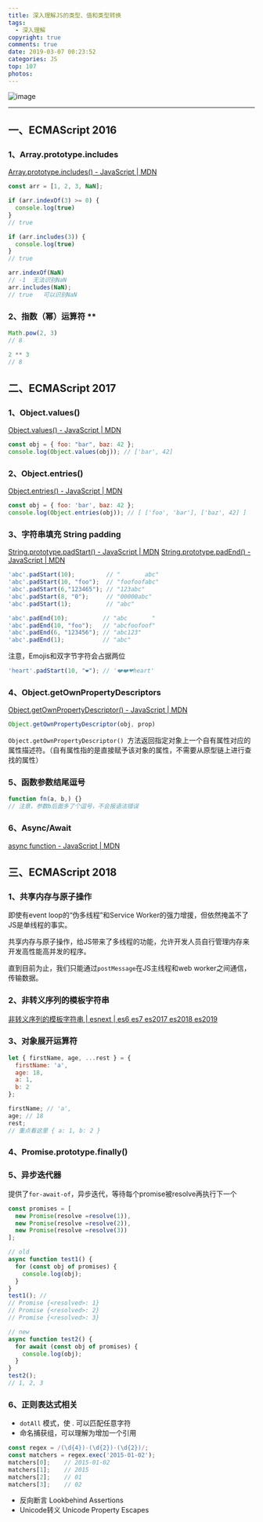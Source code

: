 ```yaml
---
title: 深入理解JS的类型、值和类型转换
tags:
  - 深入理解
copyright: true
comments: true
date: 2019-03-07 00:23:52
categories: JS
top: 107
photos:
---
```


![image](https://user-images.githubusercontent.com/25027560/38468332-c0336d1c-3b76-11e8-93b5-94f73acab1c6.png)

---
<!--more-->

## 一、ECMAScript 2016
### 1、Array.prototype.includes
[Array.prototype.includes() - JavaScript | MDN](https://developer.mozilla.org/zh-CN/docs/Web/JavaScript/Reference/Global_Objects/Array/includes)

```js
const arr = [1, 2, 3, NaN];

if (arr.indexOf(3) >= 0) {
  console.log(true)
}
// true

if (arr.includes(3)) {
  console.log(true)
}
// true

arr.indexOf(NaN)
// -1  无法识别NaN
arr.includes(NaN);
// true   可以识别NaN
```

### 2、指数（幂）运算符 **
```js
Math.pow(2, 3)
// 8

2 ** 3
// 8
```

## 二、ECMAScript 2017
### 1、Object.values()
[Object.values() - JavaScript | MDN](https://developer.mozilla.org/zh-CN/docs/Web/JavaScript/Reference/Global_Objects/Object/values)

```js
const obj = { foo: "bar", baz: 42 };
console.log(Object.values(obj)); // ['bar', 42]
```

### 2、Object.entries()
[Object.entries() - JavaScript | MDN](https://developer.mozilla.org/zh-CN/docs/Web/JavaScript/Reference/Global_Objects/Object/entries)

```js
const obj = { foo: 'bar', baz: 42 };
console.log(Object.entries(obj)); // [ ['foo', 'bar'], ['baz', 42] ]
```

### 3、字符串填充 String padding
[String.prototype.padStart() - JavaScript | MDN](https://developer.mozilla.org/zh-CN/docs/Web/JavaScript/Reference/Global_Objects/String/padStart)
[String.prototype.padEnd() - JavaScript | MDN](https://developer.mozilla.org/zh-CN/docs/Web/JavaScript/Reference/Global_Objects/String/padEnd)

```js
'abc'.padStart(10);         // "       abc"
'abc'.padStart(10, "foo");  // "foofoofabc"
'abc'.padStart(6,"123465"); // "123abc"
'abc'.padStart(8, "0");     // "00000abc"
'abc'.padStart(1);          // "abc"

'abc'.padEnd(10);          // "abc       "
'abc'.padEnd(10, "foo");   // "abcfoofoof"
'abc'.padEnd(6, "123456"); // "abc123"
'abc'.padEnd(1);           // "abc"
```

注意，Emojis和双字节字符会占据两位

```js
'heart'.padStart(10, "❤️"); // '❤️❤️❤heart'
```

### 4、Object.getOwnPropertyDescriptors
[Object.getOwnPropertyDescriptor() - JavaScript | MDN](https://developer.mozilla.org/zh-CN/docs/Web/JavaScript/Reference/Global_Objects/Object/getOwnPropertyDescriptor)

```js
Object.getOwnPropertyDescriptor(obj, prop)
```

`Object.getOwnPropertyDescriptor() `方法返回指定对象上一个自有属性对应的属性描述符。（自有属性指的是直接赋予该对象的属性，不需要从原型链上进行查找的属性）

### 5、函数参数结尾逗号
```js
function fn(a, b,) {}
// 注意，参数b后面多了个逗号，不会报语法错误
```

### 6、Async/Await
[async function - JavaScript | MDN](https://developer.mozilla.org/zh-CN/docs/Web/JavaScript/Reference/Statements/async_function)

## 三、ECMAScript 2018
### 1、共享内存与原子操作

即使有event loop的“伪多线程”和Service Worker的强力增援，但依然掩盖不了JS是单线程的事实。

共享内存与原子操作，给JS带来了多线程的功能，允许开发人员自行管理内存来开发高性能高并发的程序。

直到目前为止，我们只能通过`postMessage`在JS主线程和web worker之间通信，传输数据。

### 2、非转义序列的模板字符串
[非转义序列的模板字符串 | esnext | es6 es7 es2017 es2018 es2019](http://esnext.justjavac.com/proposal/template-literal-revision.html)

### 3、对象展开运算符
```js
let { firstName, age, ...rest } = {
  firstName: 'a',
  age: 18,
  a: 1,
  b: 2
};

firstName; // 'a',
age; // 18
rest;
// 重点看这里 { a: 1, b: 2 }
```

### 4、Promise.prototype.finally()

### 5、异步迭代器
提供了`for-await-of`，异步迭代，等待每个promise被resolve再执行下一个

```js
const promises = [
  new Promise(resolve =resolve(1)),
  new Promise(resolve =resolve(2)),
  new Promise(resolve =resolve(3))
];
```

```js
// old
async function test1() {
  for (const obj of promises) {
    console.log(obj);
  }
}
test1(); // 
// Promise {<resolved>: 1}
// Promise {<resolved>: 2}
// Promise {<resolved>: 3}
```

```js
// new
async function test2() {
  for await (const obj of promises) {
    console.log(obj);
  }
}
test2();
// 1, 2, 3
```

### 6、正则表达式相关

* `dotAll` 模式，使 . 可以匹配任意字符
* 命名捕获组，可以理解为增加一个引用

```js
const regex = /(\d{4})-(\d{2})-(\d{2})/;
const matchers = regex.exec('2015-01-02');
matchers[0];    // 2015-01-02
matchers[1];    // 2015
matchers[2];    // 01
matchers[3];    // 02
```

* 反向断言 Lookbehind Assertions
* Unicode转义 Unicode Property Escapes